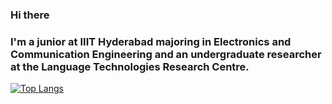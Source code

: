 ### Hi there 

### I'm a junior at IIIT Hyderabad majoring in Electronics and Communication Engineering and an undergraduate researcher at the Language Technologies Research Centre.

[![Top Langs](https://github-readme-stats.vercel.app/api/top-langs/?username=pavs315)](https://github.com/anuraghazra/github-readme-stats)

